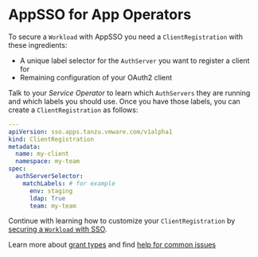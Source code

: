 # AppSSO for App Operators

To secure a `Workload` with AppSSO you need a `ClientRegistration` with these ingredients:

* A unique label selector for the `AuthServer` you want to register a client for
* Remaining configuration of your OAuth2 client

Talk to your _Service Operator_ to learn which `AuthServers` they are running and which labels you should use.
Once you have those labels, you can create a `ClientRegistration` as follows:

```yaml
---
apiVersion: sso.apps.tanzu.vmware.com/v1alpha1
kind: ClientRegistration
metadata:
  name: my-client
  namespace: my-team
spec:
  authServerSelector:
    matchLabels: # for example
      env: staging
      ldap: True
      team: my-team
```

Continue with learning how to customize your `ClientRegistration`
by [securing a `Workload` with SSO](tutorials/securing-first-workload.md).

Learn more about [grant types](grant-types.md) and find [help for common issues](troubleshooting.md)
